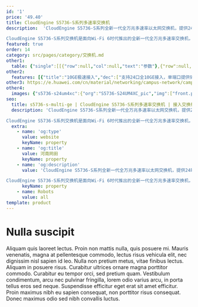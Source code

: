 ```yaml
---
id: '1'
price: '49.40'
title: CloudEngine S5736-S系列多速率交换机
description:  'CloudEngine S5736-S系列全新一代全万兆多速率以太网交换机，提供24端口万兆多速率全电款型，上行4个10GE端口，同时提供一个扩展卡插槽。

CloudEngine S5736-S系列交换机是面向Wi-Fi 6时代推出的全新一代全万兆多速率交换机，基于新一代高性能硬件和华为公司统一的VRP（Versatile Routing Platform）软件平台，具有增强的三层特性，简易的运行维护，灵活的以太组网，成熟的IPv6特性等特点，同时提供灵活的端口接入速率及超强的PoE供电能力，可广泛应用于大中型企业园区汇聚/接入、小微型数据中心接入等多种应用场景。'
featured: true
order: 14
category: src/pages/category/交换机.md
other1: 
  table: {"single":[[{"row":null,"col":null,"text":"参数"},{"row":null,"col":null,"text":"CloudEngine S5736-S24UM4XC"}],[{"row":null,"col":null,"text":"包转发率"},{"row":null,"col":null,"text":"660Mpps"}],[{"row":null,"col":null,"text":"交换容量"},{"row":null,"col":null,"text":"2.56/25.6 Tbps"}],[{"row":null,"col":null,"text":"固定端口"},{"row":null,"col":null,"text":"24个100M/1G/2.5G/5G/10G Base-T以太网端口 ，4个10GE SFP+"}],[{"row":null,"col":null,"text":"PoE++"},{"row":null,"col":null,"text":"支持，单端口最大90W供电"}],[{"row":null,"col":null,"text":"扩展插槽"},{"row":null,"col":null,"text":"1个扩展插槽，支持2*25GE或8*10GE光、4*40GE光子卡"}],[{"row":null,"col":null,"text":"MAC特性"},{"row":null,"col":null,"text":"支持MAC地址自动学习和老化\n支持静态、动态、黑洞MAC表项\n支持源MAC地址过滤"}],[{"row":null,"col":null,"text":"VLAN特性"},{"row":null,"col":null,"text":"支持4K个VLAN\n支持Guest VLAN、Voice VLAN\n支持GVRP协议\n支持MUX VLAN功能\n支持基于MAC/协议/IP子网/策略/端口的VLAN\n支持1:1和N:1 VLAN Mapping功能"}],[{"row":null,"col":null,"text":"IP路由"},{"row":null,"col":null,"text":"静态路由、RIPv1/2、RIPng、OSPF、OSPFv3、ECMP、ISIS、ISISv6、BGP、BGP4+、VRRP、VRRP6"}],[{"row":null,"col":null,"text":"互通性"},{"row":null,"col":null,"text":"VBST基于VLAN生成树协议（和PVST/PVST+/RPVST 互通）\nLNP 链路类型协商协议（和DTP相似功能）\nVCMP VLAN集中管理协议（和VTP相似功能）\n详细的互联互通认证与报告，请访问这里。"}]]}
other2:
  features: [{"title":"10GE极速接入","dec":["支持24口全10GE接入，单端口提供90W大功率供电"]},{"title":"超大堆叠带宽","dec":["基于4*40GE子卡及万兆多速率端口，最大可提供480Gbps的堆叠带宽"]},{"title":"创新弹性承载","dec":["基于RTU模式，端口接入速率按业务需求定义，灵活升级"]}]
other3: https://e.huawei.com/cn/material/networking/campus-network/campusswitch/3f72cf8a5fea446c9ccbb1903a4e0f92
other4:
  images: {"s5736-s24um4xc":{"org":"S5736-S24UM4XC_pic","img":["front.png","front_left.png","front_right.png","front_top.png","rear.png","rear_top.png"]}}
seo:
  title: s5736-s-multi-ge | CloudEngine S5736-S系列多速率交换机 | 接入交换机 | 园区交换机 | 交换机 | 企业网络
  description: 'CloudEngine S5736-S系列全新一代全万兆多速率以太网交换机，提供24端口万兆多速率全电款型，上行4个10GE端口，同时提供一个扩展卡插槽。

CloudEngine S5736-S系列交换机是面向Wi-Fi 6时代推出的全新一代全万兆多速率交换机，基于新一代高性能硬件和华为公司统一的VRP（Versatile Routing Platform）软件平台，具有增强的三层特性，简易的运行维护，灵活的以太组网，成熟的IPv6特性等特点，同时提供灵活的端口接入速率及超强的PoE供电能力，可广泛应用于大中型企业园区汇聚/接入、小微型数据中心接入等多种应用场景。'
  extra:
    - name: 'og:type'
      value: website
      keyName: property
    - name: 'og:title'
      value: 河南网田
      keyName: property
    - name: 'og:description'
      value: 'CloudEngine S5736-S系列全新一代全万兆多速率以太网交换机，提供24端口万兆多速率全电款型，上行4个10GE端口，同时提供一个扩展卡插槽。

CloudEngine S5736-S系列交换机是面向Wi-Fi 6时代推出的全新一代全万兆多速率交换机，基于新一代高性能硬件和华为公司统一的VRP（Versatile Routing Platform）软件平台，具有增强的三层特性，简易的运行维护，灵活的以太组网，成熟的IPv6特性等特点，同时提供灵活的端口接入速率及超强的PoE供电能力，可广泛应用于大中型企业园区汇聚/接入、小微型数据中心接入等多种应用场景。'
      keyName: property
    - name: Robots
      value: all
template: product
---
```


# Nulla suscipit

Aliquam quis laoreet lectus. Proin non mattis nulla, quis posuere mi. Mauris venenatis, magna at pellentesque commodo, lectus risus vehicula elit, nec dignissim nisl sapien id leo. Nulla non pretium metus, vitae finibus lectus. Aliquam in posuere risus. Curabitur ultrices ornare magna porttitor commodo. Curabitur eu tempor orci, sed pretium quam. Vestibulum condimentum, arcu nec pulvinar fringilla, lorem odio varius arcu, in porta tellus eros sed neque. Suspendisse efficitur eget erat sit amet efficitur. Proin maximus nibh eu sapien consequat, non porttitor risus consequat. Donec maximus odio sed nibh convallis luctus.